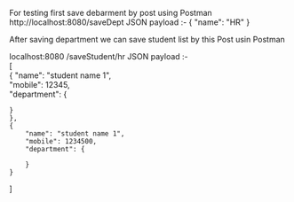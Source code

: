 For testing first save debarment by post using Postman 
http://localhost:8080/saveDept
JSON payload :-
{
    "name": "HR"
}

After saving department we can save student list by this Post usin Postman

localhost:8080 /saveStudent/hr
JSON payload :-      
[  
    {
        "name": "student name 1",  
        "mobile": 12345,  
        "department": {  
             
    }
    },
    {
        "name": "student name 1",
        "mobile": 1234500,
        "department": {
            
        }
    }
]